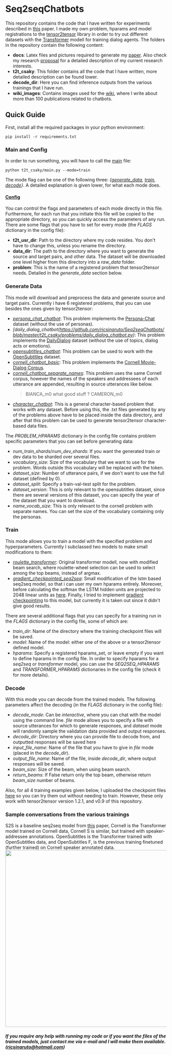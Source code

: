 # Seq2seqChatbots
 
This repository contains the code that I have written for experiments described in [this](https://tdk.bme.hu/VIK/DownloadPaper/asdad) paper. I made my own problem, hparams and model registrations to the [tensor2tensor](https://github.com/tensorflow/tensor2tensor) library in order to try out different datasets with the [Transformer](https://arxiv.org/abs/1706.03762) modell for training dialog agents. The folders in the repository contain the following content:
* **docs**: Latex files and pictures required to generate my [paper](https://tdk.bme.hu/VIK/DownloadPaper/asdad). Also check my research [proposal](https://github.com/ricsinaruto/Seq2seqChatbots/blob/master/doc/research_proposal.pdf) for a detailed description of my current research interests.
* **t2t_csaky**: This folder contains all the code that I have written, more detailed description can be found lower.
* **decode_dir**: Here you can find inference outputs from the various trainings that I have run.
* **wiki_images**: Contains images used for the [wiki](https://github.com/ricsinaruto/Seq2seqChatbots/wiki/Chatbot-and-Related-Research-Paper-Notes-with-Images), where I write about more than 100 publications related to chatbots.

## Quick Guide
First, install all the required packages in your python environment:
```
pip install -r requirements.txt
```

### Main and Config
In order to run something, you will have to call the [main](https://github.com/ricsinaruto/Seq2seqChatbots/blob/master/t2t_csaky/main.py) file:
```
python t2t_csaky/main.py --mode=train
```
The mode flag can be one of the following three: *{[generate_data](https://github.com/ricsinaruto/Seq2seqChatbots/tree/master#generate-data), [train](https://github.com/ricsinaruto/Seq2seqChatbots/tree/master#train), [decode](https://github.com/ricsinaruto/Seq2seqChatbots/tree/master#decode)}*. A detailed explanation is given lower, for what each mode does.
#### [Config](https://github.com/ricsinaruto/Seq2seqChatbots/blob/master/t2t_csaky/config.py)
You can control the flags and parameters of each mode directly in this file. Furthermore, for each run that you initiate this file will be copied to the appropriate directory, so you can quickly access the parameters of any run. There are some flags that you have to set for every mode (the *FLAGS* dictionary in the config file):
* **t2t_usr_dir**: Path to the directory where my code resides. You don't have to change this, unless you rename the directory.
* **data_dir**: The path to the directory where you want to generate the source and target pairs, and other data. The dataset will be downloaded one level higher from this directory into a *raw_data* folder.
* **problem**: This is the name of a registered problem that tensor2tensor needs. Detailed in the *generate_data* section below.

### Generate Data
This mode will download and preprocess the data and generate source and target pairs. Currently i have 6 registered problems, that you can use besides the ones given by tensor2tensor:
* *[persona_chat_chatbot](https://github.com/ricsinaruto/Seq2seqChatbots/blob/master/t2t_csaky/problems/persona_chat_chatbot.py)*: This problem implements the [Persona-Chat](https://arxiv.org/pdf/1801.07243.pdf) dataset (without the use of personas).
* *[daily_dialog_chatbot(https://github.com/ricsinaruto/Seq2seqChatbots/blob/master/t2t_csaky/problems/daily_dialog_chatbot.py)*: This problem implements the [DailyDialog](http://yanran.li/dailydialog.html) dataset (without the use of topics, dialog acts or emotions).
* *[opensubtitles_chatbot](https://github.com/ricsinaruto/Seq2seqChatbots/blob/master/t2t_csaky/problems/opensubtitles_chatbot.py)*: This problem can be used to work with the [OpenSubtitles](http://opus.nlpl.eu/OpenSubtitles2018.php) dataset.
* *[cornell_chatbot_basic](https://github.com/ricsinaruto/Seq2seqChatbots/blob/master/t2t_csaky/problems/cornell_chatbots.py)*: This problem implements the [Cornell Movie-Dialog Corpus](https://www.cs.cornell.edu/~cristian/Cornell_Movie-Dialogs_Corpus.html).
* *[cornell_chatbot_separate_names](https://github.com/ricsinaruto/Seq2seqChatbots/blob/master/t2t_csaky/problems/cornell_chatbots.py)*: This problem uses the same Cornell corpus, however the names of the speakers and addressees of each utterance are appended, resulting in source utterances like below.
    > BIANCA_m0 what good stuff ?  CAMERON_m0
* *[character_chatbot](https://github.com/ricsinaruto/Seq2seqChatbots/blob/master/t2t_csaky/problems/character_chatbot.py)*: This is a general character-based problem that works with any dataset. Before using this, the .txt files generated by any of the problems above have to be placed inside the data directory, and after that this problem can be used to generate tensor2tensor character-based data files.

The *PROBLEM_HPARAMS* dictionary in the config file contains problem specific parameters that you can set before generating data:
* *num_train_shards*/*num_dev_shards*: If you want the generated train or dev data to be sharded over several files.
* *vocabulary_size*: Size of the vocabulary that we want to use for the problem. Words outside this vocabulary will be replaced with the <unk> token.
* *dataset_size*: Number of utterance pairs, if we don't want to use the full dataset (defined by 0).
* *dataset_split*: Specify a train-val-test split for the problem.
* *dataset_version*: This is only relevant to the opensubtitles dataset, since there are several versions of this dataset, you can specify the year of the dataset that you want to download.
* *name_vocab_size*: This is only relevant to the cornell problem with separate names. You can set the size of the vocabulary containing only the personas.

### Train
This mode allows you to train a model with the specified problem and hyperparameters. Currently I subclassed two models to make small modifications to them:
* *[roulette_transformer](https://github.com/ricsinaruto/Seq2seqChatbots/blob/master/t2t_csaky/models/roulette_transformer.py)*: Original transformer modell, now with modified beam search, where roulette-wheel selection can be used to select among the top beams, instead of argmax.
* *[gradient_checkpointed_seq2seq](https://github.com/ricsinaruto/Seq2seqChatbots/blob/master/t2t_csaky/models/gradient_checkpointed_seq2seq.py)*: Small modification of the lstm based seq2seq model, so that i can user my own hparams entirely. Moreover, before calculating the softmax the LSTM hidden units are projected to 2048 linear units as [here](https://arxiv.org/pdf/1506.05869.pdf). Finally, I tried to implement [gradient checkpointing](https://github.com/openai/gradient-checkpointing) to this model, but currently it is taken out since it didn't give good results.

There are several additional flags that you can specify for a training run in the *FLAGS* dictionary in the config file, some of which are:
* *train_dir*: Name of the directory where the training checkpoint files will be saved.
* *model*: Name of the model: either one of the above or a tensor2tensor defined model.
* *hparams*: Specify a registered hparams_set, or leave empty if you want to define hparams in the config file. In order to specify hparams for a *seq2seq* or *transformer* model, you can use the *SEQ2SEQ_HPARAMS* and *TRANSFORMER_HPARAMS* dictionaries in the config file (check it for more details).

### Decode
With this mode you can decode from the trained models. The following parameters affect the decoding (in the *FLAGS* dictionary in the config file):
* *decode_mode*: Can be *interactive*, where you can chat with the model using the command line. *file* mode allows you to specify a file with source utterances for which to generate responses, and *dataset* mode will randomly sample the validation data provided and output responses.
* *decode_dir*: Directory where you can provide file to decode from, and outputted responses will be saved here
* *input_file_name*: Name of the file that you have to give in *file* mode (placed in the *decode_dir*).
* *output_file_name*: Name of the file, inside *decode_dir*, where output responses will be saved.
* *beam_size*: Size of the beam, when using beam search.
* *return_beams*: If False return only the top beam, otherwise return *beam_size* number of beams.

Also, for all 4 training examples given below, I uploaded the checkpoint files [here](https://mega.nz/#!bckTiS6Z!3CJxsl4AyR1W6eUnJ6Viq_cKMhhMh82cFlmA9xbotpo) so you can try them out without needing to train. However, these only work with tensor2tensor version 1.2.1, and v0.9 of this repository.

### Sample conversations from the various trainings
S2S is a baseline seq2seq model from [this](https://arxiv.org/pdf/1506.05869.pdf) paper, Cornell is the Transformer model trained on Cornell data, Cornell S is similar, but trained with speaker-addressee annotations. OpenSubtitles is the Transformer trained with OpenSubtitles data, and OpenSubtitles F, is the previous training finetuned (further trained) on Cornell speaker annotated data.
<a><img src="https://github.com/ricsinaruto/Seq2seqChatbots/blob/master/docs/tdk/pics/general_questions.png" align="top" height="550" ></a>

##### If you require any help with running my code or if you want the files of the trained models, just contact me via e-mail and I will make them available. (ricsinaruto@hotmail.com)

